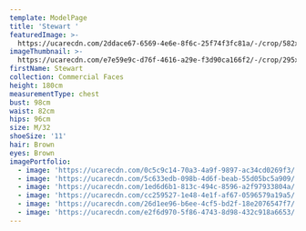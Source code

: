 ```yaml
---
template: ModelPage
title: 'Stewart '
featuredImage: >-
  https://ucarecdn.com/2ddace67-6569-4e6e-8f6c-25f74f3fc81a/-/crop/582x314/0,106/-/preview/
imageThumbnail: >-
  https://ucarecdn.com/e7e59e9c-d76f-4616-a29e-f3d90ca166f2/-/crop/295x364/123,118/-/preview/
firstName: Stewart
collection: Commercial Faces
height: 180cm
measurementType: chest
bust: 98cm
waist: 82cm
hips: 96cm
size: M/32
shoeSize: '11'
hair: Brown
eyes: Brown
imagePortfolio:
  - image: 'https://ucarecdn.com/0c5c9c14-70a3-4a9f-9897-ac34cd0269f3/'
  - image: 'https://ucarecdn.com/5c633edb-098b-4d6f-beab-55d05bc5a909/'
  - image: 'https://ucarecdn.com/1ed6d6b1-813c-494c-8596-a2f97933804a/'
  - image: 'https://ucarecdn.com/cc259527-1e48-4e1f-af67-0596579a19a5/'
  - image: 'https://ucarecdn.com/26d1ee96-b6ee-4cf5-bd2f-18e2076547f7/'
  - image: 'https://ucarecdn.com/e2f6d970-5f86-4743-8d98-432c918a6653/'
---
```


